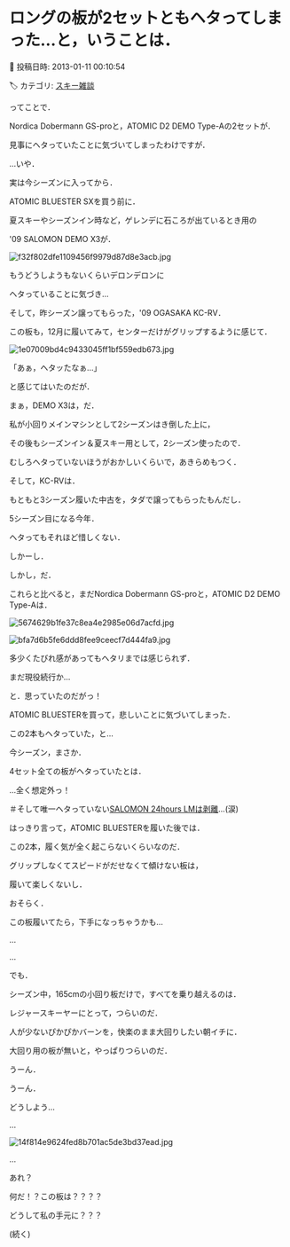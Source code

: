 # ロングの板が2セットともヘタってしまった…と，いうことは．

📅 投稿日時: 2013-01-11 00:10:54

🏷️ カテゴリ: [スキー雑談](c1f9d2cb7478308da16419928ea3945e9.md)

ってことで．





Nordica Dobermann GS-proと，ATOMIC D2 DEMO Type-Aの2セットが．


見事にヘタっていたことに気づいてしまったわけですが．





…いや．


実は今シーズンに入ってから．


ATOMIC BLUESTER SXを買う前に．





夏スキーやシーズンイン時など，ゲレンデに石ころが出ているとき用の


'09 SALOMON DEMO X3が．




![f32f802dfe1109456f9979d87d8e3acb.jpg](images/f32f802dfe1109456f9979d87d8e3acb.jpg)




もうどうしようもないくらいデロンデロンに


ヘタっていることに気づき…





そして，昨シーズン譲ってもらった，'09 OGASAKA KC-RV．


この板も，12月に履いてみて，センターだけがグリップするように感じて．




![1e07009bd4c9433045ff1bf559edb673.jpg](images/1e07009bd4c9433045ff1bf559edb673.jpg)




「あぁ，ヘタッたなぁ…」


と感じてはいたのだが．





まぁ，DEMO X3は，だ．


私が小回りメインマシンとして2シーズンはき倒した上に，


その後もシーズンイン＆夏スキー用として，2シーズン使ったので．


むしろヘタっていないほうがおかしいくらいで，あきらめもつく．





そして，KC-RVは．


もともと3シーズン履いた中古を，タダで譲ってもらったもんだし．


5シーズン目になる今年．


ヘタってもそれほど惜しくない．





しかーし．


しかし，だ．


これらと比べると，まだNordica Dobermann GS-proと，ATOMIC D2 DEMO Type-Aは．




![5674629b1fe37c8ea4e2985e06d7acfd.jpg](images/5674629b1fe37c8ea4e2985e06d7acfd.jpg)



![bfa7d6b5fe6ddd8fee9ceecf7d444fa9.jpg](images/bfa7d6b5fe6ddd8fee9ceecf7d444fa9.jpg)




多少くたびれ感があってもヘタリまでは感じられず．


まだ現役続行か…


と．思っていたのだがっ！





ATOMIC BLUESTERを買って，悲しいことに気づいてしまった．


この2本もヘタっていた，と…


今シーズン，まさか．


4セット全ての板がヘタっていたとは．


…全く想定外っ！


＃そして唯一ヘタっていない[SALOMON 24hours LMは剥離](e6302c5755708c26ad01f9cd7b82c90ae.md)…(涙)





はっきり言って，ATOMIC BLUESTERを履いた後では．


この2本，履く気が全く起こらないくらいなのだ．


グリップしなくてスピードがだせなくて傾けない板は，


履いて楽しくないし．


おそらく．


この板履いてたら，下手になっちゃうかも…





…


…


でも．


シーズン中，165cmの小回り板だけで，すべてを乗り越えるのは．


レジャースキーヤーにとって，つらいのだ．


人が少ないぴかぴかバーンを，快楽のまま大回りしたい朝イチに．


大回り用の板が無いと，やっぱりつらいのだ．





うーん．


うーん．


どうしよう…


…




![14f814e9624fed8b701ac5de3bd37ead.jpg](images/14f814e9624fed8b701ac5de3bd37ead.jpg)




…


あれ？


何だ！？この板は？？？？


どうして私の手元に？？？





(続く)
